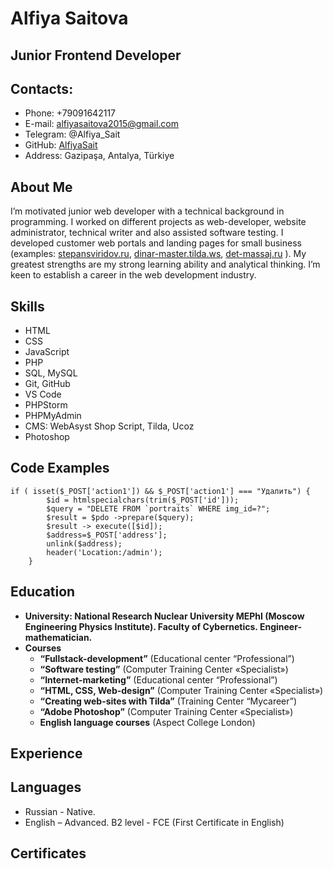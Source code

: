 Alfiya Saitova
===
Junior Frontend Developer
---
## Contacts:
- Phone: +79091642117
- E-mail: alfiyasaitova2015@gmail.com
- Telegram: @Alfiya_Sait
- GitHub: [AlfiyaSait](https://github.com/AlfiyaSait)
- Address: Gazipaşa, Antalya, Türkiye

## About Me
I’m motivated junior web developer with a technical background in programming. I worked on different projects as web-developer, website administrator, technical writer and also assisted software testing. I developed customer web portals and landing pages for small business (examples: [stepansviridov.ru](http://stepansviridov.ru/),  [dinar-master.tilda.ws](https://dinar-master.tilda.ws/), [det-massaj.ru](http://det-massaj.ru/)  ). My greatest strengths are my strong learning ability and analytical thinking. I’m keen to establish a career in the web development industry.

## Skills
- HTML
- CSS
- JavaScript
- PHP
- SQL, MySQL
- Git, GitHub
- VS Code
- PHPStorm
- PHPMyAdmin
- CMS: WebAsyst Shop Script, Tilda, Ucoz
- Photoshop

## Code Examples
```
if ( isset($_POST['action1']) && $_POST['action1'] === "Удалить") {
        $id = htmlspecialchars(trim($_POST['id']));
        $query = "DELETE FROM `portraits` WHERE img_id=?";
        $result = $pdo ->prepare($query);
        $result -> execute([$id]);
        $address=$_POST['address'];
        unlink($address);
        header('Location:/admin');
    }
```
## Education
- **University: National Research Nuclear University MEPhI (Moscow Engineering Physics Institute). Faculty of Cybernetics. Engineer-mathematician.**
- **Courses**
   - **“Fullstack-development”** (Educational center “Professional”)
   - **“Software testing”** (Computer Training Center «Specialist»)
   - **“Internet-marketing”** (Educational center “Professional”)
   - **“HTML, CSS, Web-design”** (Computer Training Center «Specialist»)
   - **“Creating web-sites with Tilda”** (Training Center “Mycareer”)
   - **“Adobe Photoshop”** (Computer Training Center «Specialist»)
   - **English language courses** (Aspect College London)
   

## Experience

## Languages
-	Russian - Native.
-	English – Advanced. B2 level - FCE (First Certificate in English)



## Certificates
